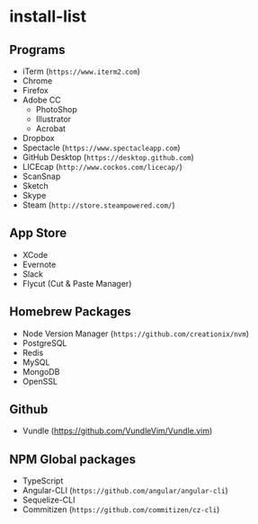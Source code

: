 # install-list

## Programs

- iTerm (`https://www.iterm2.com`)
- Chrome
- Firefox
- Adobe CC
  - PhotoShop
  - Illustrator
  - Acrobat
- Dropbox
- Spectacle (`https://www.spectacleapp.com`)
- GitHub Desktop (`https://desktop.github.com`)
- LICEcap (`http://www.cockos.com/licecap/`)
- ScanSnap
- Sketch
- Skype
- Steam (`http://store.steampowered.com/`)

## App Store

- XCode
- Evernote
- Slack
- Flycut (Cut & Paste Manager)

## Homebrew Packages

- Node Version Manager (`https://github.com/creationix/nvm`)
- PostgreSQL
- Redis
- MySQL
- MongoDB
- OpenSSL

## Github

- Vundle (https://github.com/VundleVim/Vundle.vim)

## NPM Global packages

- TypeScript
- Angular-CLI (`https://github.com/angular/angular-cli`)
- Sequelize-CLI
- Commitizen (`https://github.com/commitizen/cz-cli`)
